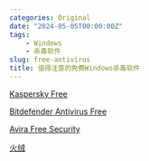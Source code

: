 ```yaml
---
categories: Original
date: "2024-05-05T00:00:00Z"
tags:
    - Windows
    - 杀毒软件
slug: free-antivirus
title: 值得注意的免费Windows杀毒软件
---
```


[Kaspersky Free](https://www.kaspersky.com/downloads/free-antivirus)

[Bitdefender Antivirus Free](https://www.bitdefender.com/solutions/free.html)

[Avira Free Security](https://www.avira.com/en/free-security)

[火绒](https://www.huorong.cn/)
